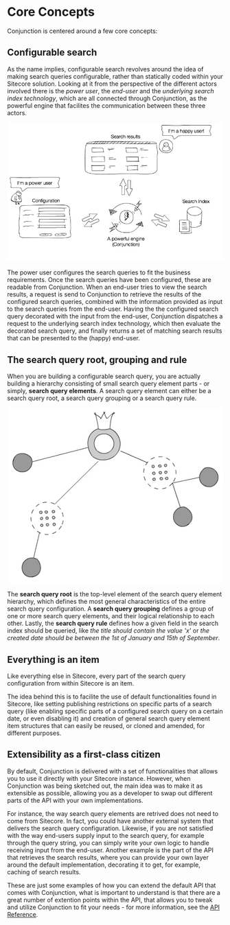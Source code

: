 # Core Concepts

Conjunction is centered around a few core concepts:

## Configurable search

As the name implies, configurable search revolves around the idea of making search queries configurable, rather than statically coded within your Sitecore solution. Looking at it from the perspective of the different actors involved there is the *power user*, the *end-user* and the *underlying search index technology*, which are all connected through Conjunction, as the powerful engine that facilites the communication between these three actors.

<p align="center">
  <img src="images/conjunction_concept.png">
</p>

The power user configures the search queries to fit the business requirements. Once the search queries have been configured, these are readable from Conjunction. When an end-user tries to view the search results, a request is send to Conjunction to retrieve the results of the configured search queries, combined with the information provided as input to the search queries from the end-user. Having the the configured search query decorated with the input from the end-user, Conjunction dispatches a request to the underlying search index technology, which then evaluate the decorated search query, and finally returns a set of matching search results that can be presented to the (happy) end-user.

## The search query root, grouping and rule

When you are building a configurable search query, you are actually building a hierarchy consisting of small search query element parts - or simply, **search query elements**. A search query element can either be a search query root, a search query grouping or a search query rule. 

<p align="center">
  <img src="images/conjunction-searchqueryelements.png">
</p>

The **search query root** is the top-level element of the search query element hierarchy, which defines the most general characteristics of the entire search query configuration. A **search query grouping** defines a group of one or more search query elements, and their logical relationship to each other. Lastly, the **search query rule** defines how a given field in the search index should be queried, like *the title should contain the value 'x'* or *the created date should be between the 1st of January and 15th of September*.

## Everything is an item

Like everything else in Sitecore, every part of the search query configuration from within Sitecore is an item.

The idea behind this is to facilite the use of default functionalities found in Sitecore, like setting publishing restrictions on specific parts of a search query (like enabling specific parts of a configured search query on a certain date, or even disabling it) and creation of general search query element item structures that can easily be reused, or cloned and amended, for different purposes. 

## Extensibility as a first-class citizen

By default, Conjunction is delivered with a set of functionalities that allows you to use it directly with your Sitecore instance. However, when Conjunction was being sketched out, the main idea was to make it as extensible as possible, allowing you as a developer to swap out different parts of the API with your own implementations.

For instance, the way search query elements are retrived does not need to come from Sitecore. In fact, you could have another external system that delivers the search query configuration. Likewise, if you are not satisfied with the way end-users supply input to the search query, for example through the query string, you can simply write your own logic to handle receiving input from the end-user. Another example is the part of the API that retrieves the search results, where you can provide your own layer around the default implementation, decorating it to get, for example, caching of search results.

These are just some examples of how you can extend the default API that comes with Conjunction, what is important to understand is that there are a great number of extention points within the API, that allows you to tweak and utilize Conjunction to fit your needs - for more information, see the [API Reference](../api/README.md).